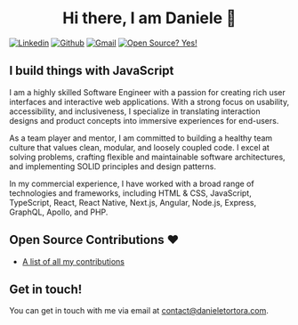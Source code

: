 <h1 align="center">Hi there, I am Daniele 👋</h1>

[![Linkedin](https://img.shields.io/badge/-LinkedIn-blue?style=flat&logo=Linkedin&logoColor=white)](https://www.linkedin.com/in/danieletortora/)
[![Github](https://img.shields.io/badge/-Github-000?style=flat&logo=Github&logoColor=white)](https://github.com/floroz)
[![Gmail](https://img.shields.io/badge/-Gmail-c14438?style=flat&logo=Gmail&logoColor=white)](mailto:contact@danieletortora.com)
[![Open Source? Yes!](https://badgen.net/badge/Open%20Source%20%3F/Yes%21/blue?icon=github)](https://github.com/floroz/floroz/blob/master/CONTRIBUTIONS.md)


## I build things with JavaScript 

I am a highly skilled Software Engineer with a passion for creating rich user interfaces and interactive web applications. With a strong focus on usability, accessibility, and inclusiveness, I specialize in translating interaction designs and product concepts into immersive experiences for end-users.

As a team player and mentor, I am committed to building a healthy team culture that values clean, modular, and loosely coupled code. I excel at solving problems, crafting flexible and maintainable software architectures, and implementing SOLID principles and design patterns.

In my commercial experience, I have worked with a broad range of technologies and frameworks, including HTML & CSS, JavaScript, TypeScript, React, React Native, Next.js, Angular, Node.js, Express, GraphQL, Apollo, and PHP. 


## Open Source Contributions :heart:

- [A list of all my contributions](https://github.com/floroz/floroz/blob/master/CONTRIBUTIONS.md)



## Get in touch!

You can get in touch with me via email at contact@danieletortora.com.
